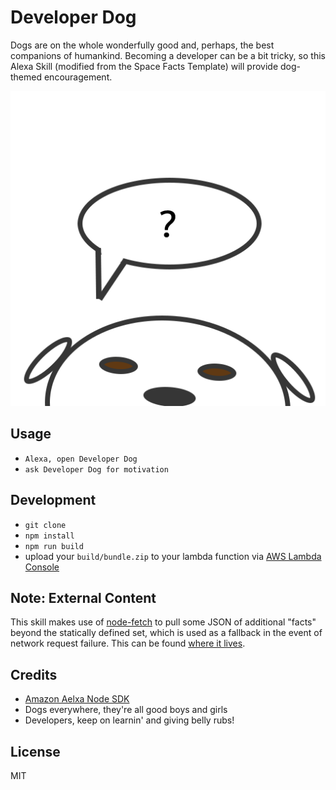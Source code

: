 # Developer Dog

Dogs are on the whole wonderfully good and, perhaps, the best companions of humankind. Becoming a developer can be a bit tricky, so this Alexa Skill (modified from the Space Facts Template) will provide dog-themed encouragement.

![developer dog logo](assets/dog_512.png)

## Usage

- `Alexa, open Developer Dog`
- `ask Developer Dog for motivation`

## Development

- `git clone`
- `npm install`
- `npm run build`
- upload your `build/bundle.zip` to your lambda function via [AWS Lambda Console][aws-lambda-console]

## Note: External Content

This skill makes use of [node-fetch][node-fetch] to pull some JSON of additional "facts" beyond the statically defined set, which is used as a fallback in the event of network request failure. This can be found [where it lives][json-host].

## Credits

- [Amazon Aelxa Node SDK](http://npm.im/alexa-sdk)
- Dogs everywhere, they're all good boys and girls
- Developers, keep on learnin' and giving belly rubs!

## License

MIT

[aws-lambda-console]: https://console.aws.amazon.com/lambda/home
[json-host]: https://github.com/edm00se/dev-dog/blob/master/static/facts.json
[node-fetch]: http://npm.im/node-fetch
